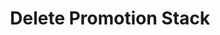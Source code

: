 ---
title: Delete Promotion Stack
type: endpoint
category: 639ba2628407100061f5faac
slug: delete-promotion-stack
parentDoc: 639ba2658407100061f5fab0
hidden: false
order: 13
---